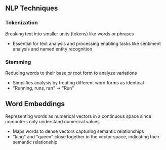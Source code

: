 ## NLP Techniques
### Tokenization
Breaking text into smaller units (tokens) like words or phrases
- Essential for text analysis and processing enabling tasks like sentiment analysis and named entity recognition
### Stemming
Reducing words to their base or root form to analyze variations
- Simplifies analysis by treating different word forms as identical
- "Running, runs, ran" -> "Run"
## Word Embeddings
Representing words as numerical vectors in a continuous space since computers only understand numerical values
- Maps words to dense vectors capturing semantic relationships
- "king" and "queen" close together in the vector space, indicating their semantic relationship
